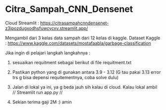 ﻿# Citra_Sampah_CNN_Densenet

Cloud Streamlit : https://citrasampahcnndensenet-z3jpozdugxodhsfuwcycxv.streamlit.app/

Mengambil dari 3 kelas data sampah dari 12 kelas di kaggle.
Dataset Kaggle : https://www.kaggle.com/datasets/mostafaabla/garbage-classification

Jika ingin di pelajari langkah langkahnya :
1. sesuaikan requitment sebagai berikut di file requitment.txt
2. Pastikan python yang di gunakan antara 3.9 - 3.12 (G tau pakai 3.13 error trs g bisa depensi requitementnya, coba solve dulu)
3. Jalan di lokal ya ini, ya g beda jauh sih kalau di cloud. Kalau lokal ambil
// Streamlit run app.py //

4. Sekian terima gaji 2M :) amin




